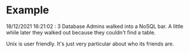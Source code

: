 # Example

<!-- replace-with-date starts -->
18/12/2021 16:21:02 : 3 Database Admins walked into a NoSQL bar. A little while later they walked out because they couldn't find a table.
<!-- replace-with-date ends -->

<!-- replace-with-joke starts -->
Unix is user friendly. It's just very particular about who its friends are.
<!-- replace-with-joke ends -->